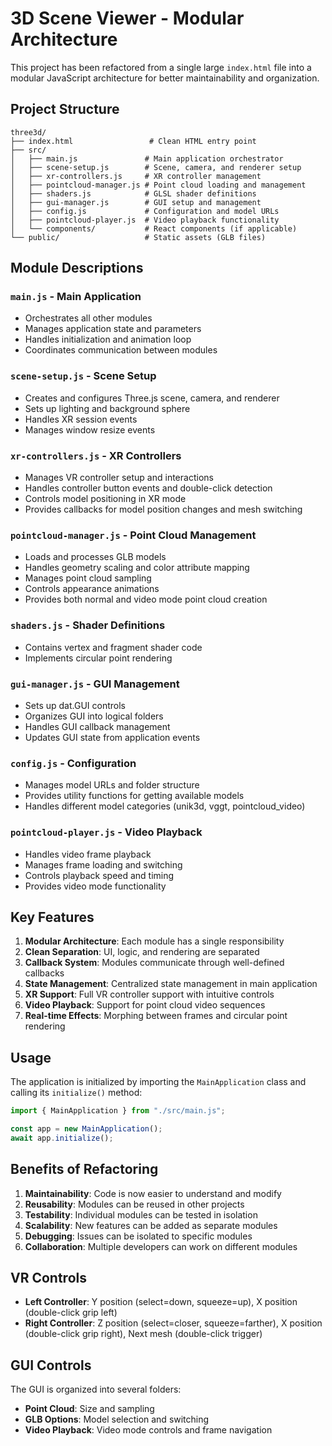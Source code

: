 # 3D Scene Viewer - Modular Architecture

This project has been refactored from a single large `index.html` file into a modular JavaScript architecture for better maintainability and organization.

## Project Structure

```
three3d/
├── index.html                 # Clean HTML entry point
├── src/
│   ├── main.js               # Main application orchestrator
│   ├── scene-setup.js        # Scene, camera, and renderer setup
│   ├── xr-controllers.js     # XR controller management
│   ├── pointcloud-manager.js # Point cloud loading and management
│   ├── shaders.js            # GLSL shader definitions
│   ├── gui-manager.js        # GUI setup and management
│   ├── config.js             # Configuration and model URLs
│   ├── pointcloud-player.js  # Video playback functionality
│   └── components/           # React components (if applicable)
└── public/                   # Static assets (GLB files)
```

## Module Descriptions

### `main.js` - Main Application
- Orchestrates all other modules
- Manages application state and parameters
- Handles initialization and animation loop
- Coordinates communication between modules

### `scene-setup.js` - Scene Setup
- Creates and configures Three.js scene, camera, and renderer
- Sets up lighting and background sphere
- Handles XR session events
- Manages window resize events

### `xr-controllers.js` - XR Controllers
- Manages VR controller setup and interactions
- Handles controller button events and double-click detection
- Controls model positioning in XR mode
- Provides callbacks for model position changes and mesh switching

### `pointcloud-manager.js` - Point Cloud Management
- Loads and processes GLB models
- Handles geometry scaling and color attribute mapping
- Manages point cloud sampling
- Controls appearance animations
- Provides both normal and video mode point cloud creation

### `shaders.js` - Shader Definitions
- Contains vertex and fragment shader code
- Implements circular point rendering

### `gui-manager.js` - GUI Management
- Sets up dat.GUI controls
- Organizes GUI into logical folders
- Handles GUI callback management
- Updates GUI state from application events

### `config.js` - Configuration
- Manages model URLs and folder structure
- Provides utility functions for getting available models
- Handles different model categories (unik3d, vggt, pointcloud_video)

### `pointcloud-player.js` - Video Playback
- Handles video frame playback
- Manages frame loading and switching
- Controls playback speed and timing
- Provides video mode functionality

## Key Features

1. **Modular Architecture**: Each module has a single responsibility
2. **Clean Separation**: UI, logic, and rendering are separated
3. **Callback System**: Modules communicate through well-defined callbacks
4. **State Management**: Centralized state management in main application
5. **XR Support**: Full VR controller support with intuitive controls
6. **Video Playback**: Support for point cloud video sequences
7. **Real-time Effects**: Morphing between frames and circular point rendering

## Usage

The application is initialized by importing the `MainApplication` class and calling its `initialize()` method:

```javascript
import { MainApplication } from "./src/main.js";

const app = new MainApplication();
await app.initialize();
```

## Benefits of Refactoring

1. **Maintainability**: Code is now easier to understand and modify
2. **Reusability**: Modules can be reused in other projects
3. **Testability**: Individual modules can be tested in isolation
4. **Scalability**: New features can be added as separate modules
5. **Debugging**: Issues can be isolated to specific modules
6. **Collaboration**: Multiple developers can work on different modules

## VR Controls

- **Left Controller**: Y position (select=down, squeeze=up), X position (double-click grip left)
- **Right Controller**: Z position (select=closer, squeeze=farther), X position (double-click grip right), Next mesh (double-click trigger)

## GUI Controls

The GUI is organized into several folders:
- **Point Cloud**: Size and sampling
- **GLB Options**: Model selection and switching
- **Video Playback**: Video mode controls and frame navigation
